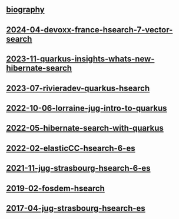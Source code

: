 ## [biography](biography)

## [2024-04-devoxx-france-hsearch-7-vector-search](2024-04-devoxx-france-hsearch-7-vector-search)

## [2023-11-quarkus-insights-whats-new-hibernate-search](2023-11-quarkus-insights-whats-new-hibernate-search)

## [2023-07-rivieradev-quarkus-hsearch](2023-07-rivieradev-quarkus-hsearch)

## [2022-10-06-lorraine-jug-intro-to-quarkus](2022-10-06-lorraine-jug-intro-to-quarkus)

## [2022-05-hibernate-search-with-quarkus](2022-05-hibernate-search-with-quarkus)

## [2022-02-elasticCC-hsearch-6-es](2022-02-elasticCC-hsearch-6-es)

## [2021-11-jug-strasbourg-hsearch-6-es](2021-11-jug-strasbourg-hsearch-6-es)

## [2019-02-fosdem-hsearch](2019-02-fosdem-hsearch)

## [2017-04-jug-strasbourg-hsearch-es](2017-04-jug-strasbourg-hsearch-es)

